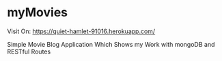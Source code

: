 # myMovies

Visit On: https://quiet-hamlet-91016.herokuapp.com/


Simple Movie Blog Application Which Shows my Work with mongoDB and
                RESTful Routes
